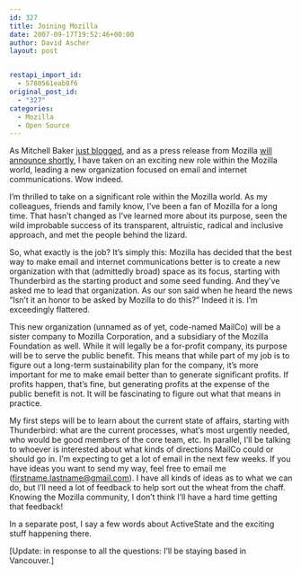 ```yaml
---
id: 327
title: Joining Mozilla
date: 2007-09-17T19:52:46+00:00
author: David Ascher
layout: post


restapi_import_id:
  - 5780561eab8f6
original_post_id:
  - "327"
categories:
  - Mozilla
  - Open Source
---
```

As Mitchell Baker [just blogged](http://weblogs.mozillazine.org/mitchell/archives/2007/09/mozillas_new_focus_on_thunderb.html), and as a press release from Mozilla [will announce shortly](http://www.mozilla.com/en-US/press/mozilla-2007-09-17.html), I have taken on an exciting new role within the Mozilla world, leading a new organization focused on email and internet communications. Wow indeed.

I&#8217;m thrilled to take on a significant role within the Mozilla world. As my colleagues, friends and family know, I&#8217;ve been a fan of Mozilla for a long time. That hasn&#8217;t changed as I&#8217;ve learned more about its purpose, seen the wild improbable success of its transparent, altruistic, radical and inclusive approach, and met the people behind the lizard.

So, what exactly is the job? It&#8217;s simply this: Mozilla has decided that the best way to make email and internet communications better is to create a new organization with that (admittedly broad) space as its focus, starting with Thunderbird as the starting product and some seed funding. And they&#8217;ve asked me to lead that organization. As our son said when he heard the news &#8220;Isn&#8217;t it an honor to be asked by Mozilla to do this?&#8221; Indeed it is. I&#8217;m exceedingly flattered.

This new organization (unnamed as of yet, code-named MailCo) will be a sister company to Mozilla Corporation, and a subsidiary of the Mozilla Foundation as well. While it will legally be a for-profit company, its purpose will be to serve the public benefit. This means that while part of my job is to figure out a long-term sustainability plan for the company, it&#8217;s more important for me to make email better than to generate significant profits. If profits happen, that&#8217;s fine, but generating profits at the expense of the public benefit is not. It will be fascinating to figure out what that means in practice.

My first steps will be to learn about the current state of affairs, starting with Thunderbird: what are the current processes, what&#8217;s most urgently needed, who would be good members of the core team, etc. In parallel, I&#8217;ll be talking to whoever is interested about what kinds of directions MailCo could or should go in. I&#8217;m expecting to get a lot of email in the next few weeks. If you have ideas you want to send my way, feel free to email me (firstname.lastname@gmail.com). I have all kinds of ideas as to what we can do, but I&#8217;ll need a lot of feedback to help sort out the wheat from the chaff. Knowing the Mozilla community, I don&#8217;t think I&#8217;ll have a hard time getting that feedback!

In a separate post, I say a few words about ActiveState and the exciting stuff happening there.

[Update: in response to all the questions: I&#8217;ll be staying based in Vancouver.]